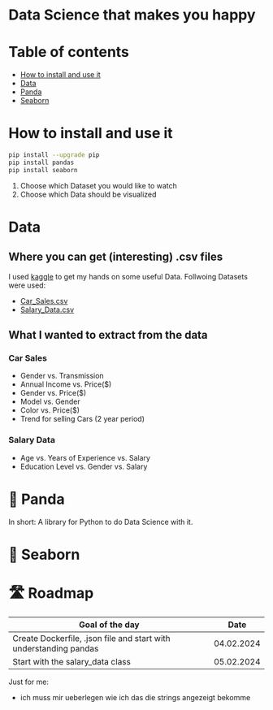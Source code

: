 # Data Science that makes you happy

# Table of contents
- [How to install and use it](#how_to_install_and_use_it)
- [Data](#data)
- [Panda](#-panda)
- [Seaborn](#-seaborn)

# How to install and use it
```bash
pip install --upgrade pip
pip install pandas
pip install seaborn
```
1. Choose which Dataset you would like to watch
2. Choose which Data should be visualized

# Data
## Where you can get (interesting) .csv files
I used [kaggle](https://www.kaggle.com/) to get my hands on some useful Data. Follwoing Datasets were used:
- [Car_Sales.csv](https://www.kaggle.com/datasets/missionjee/car-sales-report)
- [Salary_Data.csv](https://www.kaggle.com/datasets/mohithsairamreddy/salary-data?rvi=1)

## What I wanted to extract from the data
### Car Sales
- Gender vs. Transmission
- Annual Income vs. Price($)
- Gender vs. Price($)
- Model vs. Gender
- Color vs. Price($)
- Trend for selling Cars (2 year period)

### Salary Data
- Age vs. Years of Experience vs. Salary
- Education Level vs. Gender vs. Salary

# 🐼 Panda
In short: A library for Python to do Data Science with it.

# 🌊 Seaborn


# 🛣️ Roadmap
|Goal of the day|Date|
|-|-|
|Create Dockerfile, .json file and start with understanding pandas|04.02.2024|
|Start with the salary_data class|05.02.2024|

Just for me:
- ich muss mir ueberlegen wie ich das die strings angezeigt bekomme